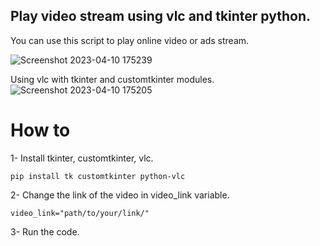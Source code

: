 ## Play video stream using vlc and tkinter python.

You can use this script to play online video or ads stream.

![Screenshot 2023-04-10 175239](https://user-images.githubusercontent.com/90949700/230939853-ec7f6eda-f354-45c9-9496-74720ca72669.png)

Using vlc with tkinter and customtkinter modules.
![Screenshot 2023-04-10 175205](https://user-images.githubusercontent.com/90949700/230939840-0470c0c7-672c-462b-b349-198604d45173.png)


# How to

1- Install tkinter, customtkinter, vlc.

```pip install tk customtkinter python-vlc```

2- Change the link of the video in video_link variable.

```video_link="path/to/your/link/"```

3- Run the code.
